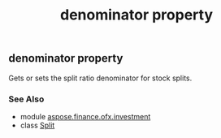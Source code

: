﻿---
title: denominator property
second_title: Aspose.Finance for Python via .NET API References
description: 
type: docs
weight: 40
url: /python-net/aspose.finance.ofx.investment/split/denominator/
is_root: false
---

## denominator property


Gets or sets the split ratio denominator for stock splits.

### See Also
* module [aspose.finance.ofx.investment](../../)
* class [Split](/finance/python-net/aspose.finance.ofx.investment/split)
